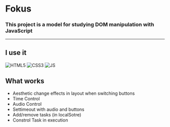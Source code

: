 # Fokus
### This project is a model for studying DOM manipulation with JavaScript
---------------------------------------------------------------------------------------------------------

## I use it
<div style="display: inline-block">
<img align="center" alt="HTML5" src="https://img.shields.io/badge/HTML5-E34F26?style=for-the-badge&logo=html5&logoColor=white">
<img align="center" alt="CSS3" src="https://img.shields.io/badge/CSS3-1572B6?style=for-the-badge&logo=css3&logoColor=white">
<img align="center" alt="JS" src="https://img.shields.io/badge/JavaScript-323330?style=for-the-badge&logo=javascript&logoColor=F7DF1E">
</div>

## What works
- Aesthetic change effects in layout when switching buttons
- Time Control
- Audio Control
- Settimeout with audio and buttons
- Add/remove tasks (in localSotre)
- Constrol Task in execution



